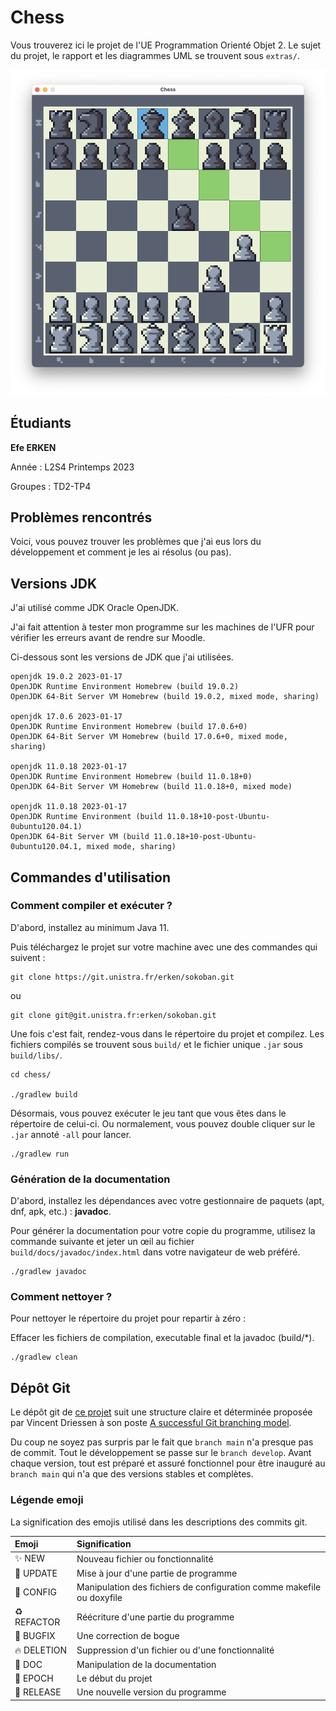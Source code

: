 # Chess

Vous trouverez ici le projet de l'UE Programmation Orienté Objet 2. Le sujet du projet, le rapport et les diagrammes UML
se trouvent sous `extras/`.

![Un aperçu de l'interface graphique du jeu](images/example.png)

## Étudiants

**Efe ERKEN**

Année : L2S4 Printemps 2023

Groupes : TD2-TP4

## Problèmes rencontrés

Voici, vous pouvez trouver les problèmes que j'ai eus lors du développement et comment je les ai résolus (ou pas).

[//]: # (### Superposition joueur-objectif)

[//]: # ()

[//]: # (Dans la première version v1.0.0 où on devait juste gérer le mouvement du joueur dans le vide et sur les objectifs, j'étais bloqué car j'arrivais pas à passer le joueur sur les objectifs. Ceci était dû au fait que mon implémentation de départ était problématique. Pour bouger le joueur dans le sens voulu, j'échangeais la case dans le sens voulu et la case où se situait le joueur. Cette méthode ne marchait bien que quand la case dans le sens voulu était vide. Si elle était un objectif, cela revenait à modifier l'emplacement de l'objectif. J'ai dû repenser mon approche.)

[//]: # ()

[//]: # (J'ai passé à une méthode conditionnelle où en fonction des cases concernées, je modifie manuellement ces cases. J'ai dû étendre les représentations des cases dans la structure de jeu pour représenter la superposition du joueur avec un objectif. Grâce à cela, j'ai pu gérer le mouvement sans bouger les emplacements des objectifs et sans utiliser d'autres champs de données dans la structure de jeu pour stocker les positions de chaque objectif.)

## Versions JDK

J'ai utilisé comme JDK Oracle OpenJDK.

J'ai fait attention à tester mon programme sur les machines de l'UFR pour vérifier les erreurs avant de rendre sur
Moodle.

Ci-dessous sont les versions de JDK que j'ai utilisées.

```
openjdk 19.0.2 2023-01-17
OpenJDK Runtime Environment Homebrew (build 19.0.2)
OpenJDK 64-Bit Server VM Homebrew (build 19.0.2, mixed mode, sharing)

openjdk 17.0.6 2023-01-17
OpenJDK Runtime Environment Homebrew (build 17.0.6+0)
OpenJDK 64-Bit Server VM Homebrew (build 17.0.6+0, mixed mode, sharing)

openjdk 11.0.18 2023-01-17
OpenJDK Runtime Environment Homebrew (build 11.0.18+0)
OpenJDK 64-Bit Server VM Homebrew (build 11.0.18+0, mixed mode)

openjdk 11.0.18 2023-01-17
OpenJDK Runtime Environment (build 11.0.18+10-post-Ubuntu-0ubuntu120.04.1)
OpenJDK 64-Bit Server VM (build 11.0.18+10-post-Ubuntu-0ubuntu120.04.1, mixed mode, sharing)
```

## Commandes d'utilisation

### Comment compiler et exécuter ?

D'abord, installez au minimum Java 11.

Puis téléchargez le projet sur votre machine avec une des commandes qui suivent :

```
git clone https://git.unistra.fr/erken/sokoban.git
```

ou

```
git clone git@git.unistra.fr:erken/sokoban.git
```

Une fois c'est fait, rendez-vous dans le répertoire du projet et compilez. Les fichiers compilés se trouvent
sous `build/` et le fichier unique `.jar` sous `build/libs/`.

```
cd chess/

./gradlew build
```

Désormais, vous pouvez exécuter le jeu tant que vous êtes dans le répertoire de celui-ci. Ou normalement, vous pouvez
double cliquer sur le `.jar` annoté `-all` pour lancer.

```
./gradlew run
```

### Génération de la documentation

D'abord, installez les dépendances avec votre gestionnaire de paquets (apt, dnf, apk, etc.) : **javadoc**.

Pour générer la documentation pour votre copie du programme, utilisez la commande suivante et jeter un œil au
fichier `build/docs/javadoc/index.html` dans votre navigateur de web préféré.

```
./gradlew javadoc
```

### Comment nettoyer ?

Pour nettoyer le répertoire du projet pour repartir à zéro :

Effacer les fichiers de compilation, executable final et la javadoc (build/*).

```
./gradlew clean
```

## Dépôt Git

Le dépôt git de [ce projet](https://git.unistra.fr/erken/sokoban) suit une structure claire et déterminée proposée par
Vincent Driessen à son
poste [A successful Git branching model](https://nvie.com/posts/a-successful-git-branching-model/).

Du coup ne soyez pas surpris par le fait que `branch main` n'a presque pas de commit. Tout le développement se passe sur
le `branch develop`. Avant chaque version, tout est préparé et assuré fonctionnel pour être inauguré au `branch main`
qui n'a que des versions stables et complètes.

### Légende emoji

La signification des emojis utilisé dans les descriptions des commits git.

| Emoji       | Signification                                                         |
|:------------|:----------------------------------------------------------------------|
| ✨ NEW       | Nouveau fichier ou fonctionnalité                                     |
| 🔧 UPDATE   | Mise à jour d'une partie de programme                                 |
| 🔨 CONFIG   | Manipulation des fichiers de configuration comme makefile ou doxyfile |
| ♻️ REFACTOR | Réécriture d'une partie du programme                                  |
| 🐛 BUGFIX   | Une correction de bogue                                               |
| 🔥 DELETION | Suppression d'un fichier ou d'une fonctionnalité                      |
| 📝 DOC      | Manipulation de la documentation                                      |
| 🎉 EPOCH    | Le début du projet                                                    |
| 🚀 RELEASE  | Une nouvelle version du programme                                     |
